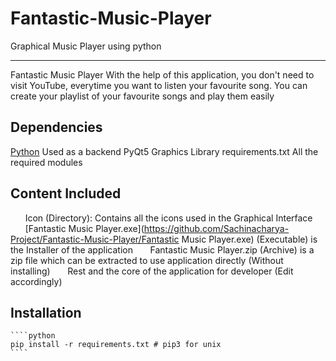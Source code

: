 # Fantastic-Music-Player
Graphical Music Player using python
_____________________________________________________________________________
Fantastic Music Player
    With the help of this application, you don't need to visit YouTube, everytime you want to listen your favourite song. You can create your playlist of your favourite songs and play them easily
## Dependencies
[Python](https://www.python.org/)
    Used as a backend
PyQt5
    Graphics Library
requirements.txt
    All the required modules
## Content Included
&nbsp;&nbsp;&nbsp;&nbsp;&nbsp;&nbsp;Icon (Directory): Contains all the icons used in the Graphical Interface
&nbsp;&nbsp;&nbsp;&nbsp;&nbsp;&nbsp;[Fantastic Music Player.exe](https://github.com/Sachinacharya-Project/Fantastic-Music-Player/Fantastic Music Player.exe) (Executable) is the Installer of the application
&nbsp;&nbsp;&nbsp;&nbsp;&nbsp;&nbsp;Fantastic Music Player.zip (Archive) is a zip file which can be extracted to use application directly (Without installing)
&nbsp;&nbsp;&nbsp;&nbsp;&nbsp;&nbsp;Rest and the core of the application for developer (Edit accordingly)
## Installation
    ````python
    pip install -r requirements.txt # pip3 for unix
    ````
